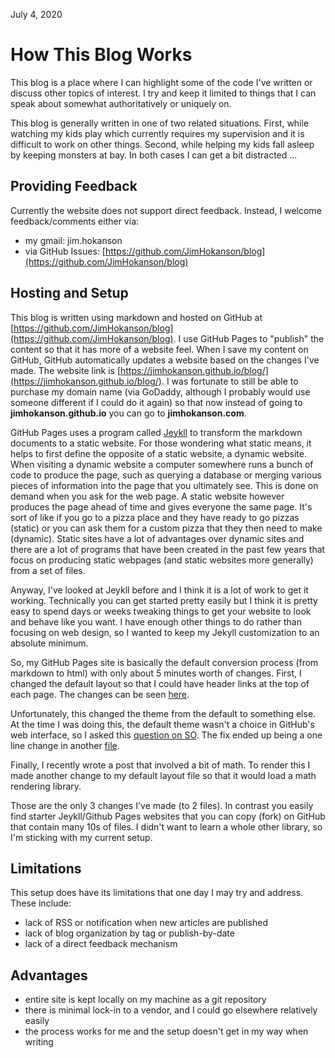 July 4, 2020

# How This Blog Works #

This blog is a place where I can highlight some of the code I've written or discuss other topics of interest. I try and keep it limited to things that I can speak about somewhat authoritatively or uniquely on. 

This blog is generally written in one of two related situations. First, while watching my kids play which currently requires my supervision and it is difficult to work on other things. Second, while helping my kids fall asleep by keeping monsters at bay. In both cases I can get a bit distracted ...

## Providing Feedback ##

Currently the website does not support direct feedback. Instead, I welcome feedback/comments either via:
- my gmail: jim.hokanson
- via GitHub Issues: [https://github.com/JimHokanson/blog](https://github.com/JimHokanson/blog)

## Hosting and Setup ##

This blog is written using markdown and hosted on GitHub at [https://github.com/JimHokanson/blog](https://github.com/JimHokanson/blog). I use GitHub Pages to "publish" the content so that it has more of a website feel. When I save my content on GitHub, GitHub automatically updates a website based on the changes I've made. The website link is [https://jimhokanson.github.io/blog/](https://jimhokanson.github.io/blog/). I was fortunate to still be able to purchase my domain name (via GoDaddy, although I probably would use someone different if I could do it again) so that now instead of going to **jimhokanson.github.io** you can go to **jimhokanson.com**.

GitHub Pages uses a program called [Jeykll](https://jekyllrb.com/) to transform the markdown documents to a static website. For those wondering what static means, it helps to first define the opposite of a static website, a dynamic website. When visiting a dynamic website a computer somewhere runs a bunch of code to produce the page, such as querying a database or merging various pieces of information into the page that you ultimately see. This is done on demand when you ask for the web page. A static website however produces the page ahead of time and gives everyone the same page. It's sort of like if you go to a pizza place and they have ready to go pizzas (static) or you can ask them for a custom pizza that they then need to make (dynamic). Static sites have a lot of advantages over dynamic sites and there are a lot of programs that have been created in the past few years that focus on producing static webpages (and static websites more generally) from a set of files.

Anyway, I've looked at Jeykll before and I think it is a lot of work to get it working. Technically you can get started pretty easily but I think it is pretty easy to spend days or weeks tweaking things to get your website to look and behave like you want. I have enough other things to do rather than focusing on web design, so I wanted to keep my Jekyll customization to an absolute minimum.

So, my GitHub Pages site is basically the default conversion process (from markdown to html) with only about 5 minutes worth of changes. First, I changed the default layout so that I could have header links at the top of each page. The changes can be seen [here](https://github.com/JimHokanson/blog/blob/master/_layouts/default.html). 

Unfortunately, this changed the theme from the default to something else. At the time I was doing this, the default theme wasn't a choice in GitHub's web interface, so I asked this [question on SO](https://stackoverflow.com/questions/59636030/modifying-the-default-github-pages-layout). The fix ended up being a one line change in another [file](https://github.com/JimHokanson/blog/blob/master/_config.yml).

Finally, I recently wrote a post that involved a bit of math. To render this I made another change to my default layout file so that it would load a math rendering library.

Those are the only 3 changes I've made (to 2 files). In contrast you  easily find starter Jeykll/Github Pages websites that you can copy (fork) on GitHub that contain many 10s of files. I didn't want to learn a whole other library, so I'm sticking with my current setup. 

## Limitations ##

This setup does have its limitations that one day I may try and address. These include:
- lack of RSS or notification when new articles are published
- lack of blog organization by tag or publish-by-date
- lack of a direct feedback mechanism

## Advantages ##

- entire site is kept locally on my machine as a git repository
- there is minimal lock-in to a vendor, and I could go elsewhere relatively easily
- the process works for me and the setup doesn't get in my way when writing  